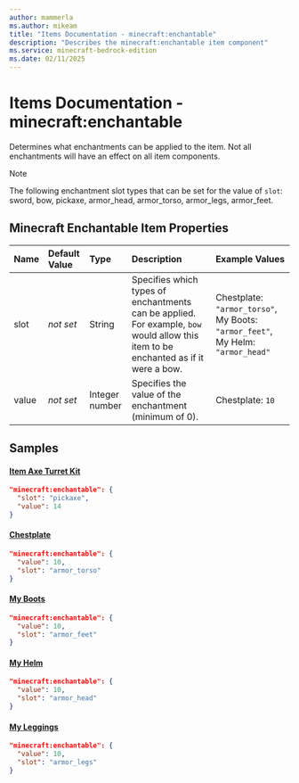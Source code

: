 ```yaml
---
author: mammerla
ms.author: mikeam
title: "Items Documentation - minecraft:enchantable"
description: "Describes the minecraft:enchantable item component"
ms.service: minecraft-bedrock-edition
ms.date: 02/11/2025 
---
```


# Items Documentation - minecraft:enchantable

Determines what enchantments can be applied to the item. Not all enchantments will have an effect on all item components.

> [!Note]
> The following enchantment slot types that can be set for the value of `slot`: sword, bow, pickaxe, armor_head, armor_torso, armor_legs, armor_feet.


## Minecraft Enchantable Item Properties

|Name       |Default Value |Type |Description |Example Values |
|:----------|:-------------|:----|:-----------|:------------- |
| slot | *not set* | String | Specifies which types of enchantments can be applied. For example, `bow` would allow this item to be enchanted as if it were a bow. | Chestplate: `"armor_torso"`, My Boots: `"armor_feet"`, My Helm: `"armor_head"` | 
| value | *not set* | Integer number | Specifies the value of the enchantment (minimum of 0). | Chestplate: `10` | 

## Samples

#### [Item Axe Turret Kit](https://github.com/microsoft/minecraft-samples/tree/main/casual_creator/gray_wave/behavior_packs/mikeamm_gwve/items/axe_turret_kit.item.json)


```json
"minecraft:enchantable": {
  "slot": "pickaxe",
  "value": 14
}
```

#### [Chestplate](https://github.com/microsoft/minecraft-samples/tree/main/custom_items/behavior_packs/custom_item/items/chestplate.json)


```json
"minecraft:enchantable": {
  "value": 10,
  "slot": "armor_torso"
}
```

#### [My Boots](https://github.com/microsoft/minecraft-samples/tree/main/custom_items/behavior_packs/custom_item/items/my_boots.json)


```json
"minecraft:enchantable": {
  "value": 10,
  "slot": "armor_feet"
}
```

#### [My Helm](https://github.com/microsoft/minecraft-samples/tree/main/custom_items/behavior_packs/custom_item/items/my_helm.json)


```json
"minecraft:enchantable": {
  "value": 10,
  "slot": "armor_head"
}
```

#### [My Leggings](https://github.com/microsoft/minecraft-samples/tree/main/custom_items/behavior_packs/custom_item/items/my_leggings.json)


```json
"minecraft:enchantable": {
  "value": 10,
  "slot": "armor_legs"
}
```
